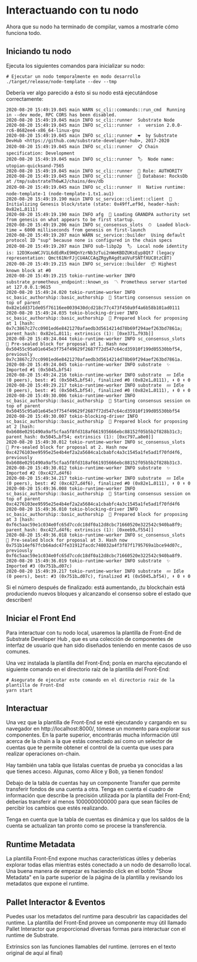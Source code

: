 # Interactuando con tu nodo
Ahora que su nodo ha terminado de compilar, vamos a mostrarle cómo funciona todo.

## Iniciando tu nodo
Ejecuta los siguientes comandos para inicializar su nodo:

~~~
# Ejecutar un nodo temporalmente en modo desarrollo
./target/release/node-template --dev --tmp
~~~

Debería ver algo parecido a ésto si su nodo está ejecutándose correctamente:

~~~
2020-08-20 15:49:19.045 main WARN sc_cli::commands::run_cmd  Running in --dev mode, RPC CORS has been disabled.
2020-08-20 15:49:19.045 main INFO sc_cli::runner  Substrate Node
2020-08-20 15:49:19.045 main INFO sc_cli::runner  ✌️  version 2.0.0-rc6-8682ee4-x86_64-linux-gnu
2020-08-20 15:49:19.045 main INFO sc_cli::runner  ❤️  by Substrate DevHub <https://github.com/substrate-developer-hub>, 2017-2020
2020-08-20 15:49:19.045 main INFO sc_cli::runner  📋 Chain specification: Development
2020-08-20 15:49:19.045 main INFO sc_cli::runner  🏷  Node name: utopian-quicksand-7565
2020-08-20 15:49:19.045 main INFO sc_cli::runner  👤 Role: AUTHORITY
2020-08-20 15:49:19.045 main INFO sc_cli::runner  💾 Database: RocksDb at /tmp/substrateTh6wKJ/chains/dev/db
2020-08-20 15:49:19.045 main INFO sc_cli::runner  ⛓  Native runtime: node-template-1 (node-template-1.tx1.au1)
2020-08-20 15:49:19.190 main INFO sc_service::client::client  🔨 Initializing Genesis block/state (state: 0x49ff…ef9d, header-hash: 0x82e1…0111)
2020-08-20 15:49:19.190 main INFO afg  👴 Loading GRANDPA authority set from genesis on what appears to be first startup.
2020-08-20 15:49:19.206 main INFO sc_consensus_slots  ⏱  Loaded block-time = 6000 milliseconds from genesis on first-launch
2020-08-20 15:49:19.207 main WARN sc_service::builder  Using default protocol ID "sup" because none is configured in the chain specs
2020-08-20 15:49:19.207 main INFO sub-libp2p  🏷  Local node identity is: 12D3KooWCJV1L6dEdRxE9HQnYzrNb3zTui2nWeKBDZUKsEyp8Qt7 (legacy representation: Qmct61NrFJjCU4ACCAqZRgyR4gdtaUVuFSNTfXUC8tzCBT)
2020-08-20 15:49:19.215 main INFO sc_service::builder  📦 Highest known block at #0
2020-08-20 15:49:19.215 tokio-runtime-worker INFO substrate_prometheus_endpoint::known_os  〽️ Prometheus server started at 127.0.0.1:9615
2020-08-20 15:49:24.020 tokio-runtime-worker INFO sc_basic_authorship::basic_authorship  🙌 Starting consensus session on top of parent 0x82e1dd371de05f76116ee0039430dcd218c77c473f450a9f4a6b58b101ad0111
2020-08-20 15:49:24.035 tokio-blocking-driver INFO sc_basic_authorship::basic_authorship  🎁 Prepared block for proposing at 1 [hash: 0x7c3867c27cc0901ed6e8421270afaedb3d5614214d78b69f294aef263bd7861a; parent_hash: 0x82e1…0111; extrinsics (1): [0xe371…f93b]]
2020-08-20 15:49:24.044 tokio-runtime-worker INFO sc_consensus_slots  🔖 Pre-sealed block for proposal at 1. Hash now 0x50455c95a01e645e3f754f49629f2687f72d547c64cd35910f199d05530bbf54, previously 0x7c3867c27cc0901ed6e8421270afaedb3d5614214d78b69f294aef263bd7861a.
2020-08-20 15:49:24.045 tokio-runtime-worker INFO substrate  ✨ Imported #1 (0x5045…bf54)
2020-08-20 15:49:24.216 tokio-runtime-worker INFO substrate  💤 Idle (0 peers), best: #1 (0x5045…bf54), finalized #0 (0x82e1…0111), ⬇ 0 ⬆ 0
2020-08-20 15:49:29.217 tokio-runtime-worker INFO substrate  💤 Idle (0 peers), best: #1 (0x5045…bf54), finalized #0 (0x82e1…0111), ⬇ 0 ⬆ 0
2020-08-20 15:49:30.006 tokio-runtime-worker INFO sc_basic_authorship::basic_authorship  🙌 Starting consensus session on top of parent 0x50455c95a01e645e3f754f49629f2687f72d547c64cd35910f199d05530bbf54
2020-08-20 15:49:30.007 tokio-blocking-driver INFO sc_basic_authorship::basic_authorship  🎁 Prepared block for proposing at 2 [hash: 0xb608e0291490a9af5cfaa5f8fd318af661935666ebc88152f05b5b2f828b31c3; parent_hash: 0x5045…bf54; extrinsics (1): [0xc797…a8e0]]
2020-08-20 15:49:30.012 tokio-runtime-worker INFO sc_consensus_slots  🔖 Pre-sealed block for proposal at 2. Hash now 0xc4276103ee9595e25e4b4ef2a2a5684ca1cbabfc4a3c1545a1fe5ad1f70fd4f6, previously 0xb608e0291490a9af5cfaa5f8fd318af661935666ebc88152f05b5b2f828b31c3.
2020-08-20 15:49:30.012 tokio-runtime-worker INFO substrate  ✨ Imported #2 (0xc427…d4f6)
2020-08-20 15:49:34.217 tokio-runtime-worker INFO substrate  💤 Idle (0 peers), best: #2 (0xc427…d4f6), finalized #0 (0x82e1…0111), ⬇ 0 ⬆ 0
2020-08-20 15:49:36.008 tokio-runtime-worker INFO sc_basic_authorship::basic_authorship  🙌 Starting consensus session on top of parent 0xc4276103ee9595e25e4b4ef2a2a5684ca1cbabfc4a3c1545a1fe5ad1f70fd4f6
2020-08-20 15:49:36.010 tokio-blocking-driver INFO sc_basic_authorship::basic_authorship  🎁 Prepared block for proposing at 3 [hash: 0xf6c5aac59e1c034e0fc65d7ccdc18df0a12d8cbc71660520e322542c940ba8f9; parent_hash: 0xc427…d4f6; extrinsics (1): [0xeeb9…f554]]
2020-08-20 15:49:36.018 tokio-runtime-worker INFO sc_consensus_slots  🔖 Pre-sealed block for proposal at 3. Hash now 0x751b14ef67fcb64adc47fe31912facdc748032a4f3f87f1795769a1bce94d07c, previously 0xf6c5aac59e1c034e0fc65d7ccdc18df0a12d8cbc71660520e322542c940ba8f9.
2020-08-20 15:49:36.019 tokio-runtime-worker INFO substrate  ✨ Imported #3 (0x751b…d07c)
2020-08-20 15:49:39.217 tokio-runtime-worker INFO substrate  💤 Idle (0 peers), best: #3 (0x751b…d07c), finalized #1 (0x5045…bf54), ⬇ 0 ⬆ 0
~~~

Si el número después de finalizado: está aumentando, ¡tu blockchain está produciendo nuevos bloques y alcanzando el consenso sobre el estado que describen!

## Iniciar el Front End
Para interactuar con tu nodo local, usaremos la plantilla de Front-End de Substrate Developer Hub , que es una colección de componentes de interfaz de usuario que han sido diseñados teniendo en mente casos de uso comunes.

Una vez instalada la plantilla del Front-End; ponla en marcha ejecutando el siguiente comando en el directorio raíz de la plantilla del Front-End:

~~~
# Asegurate de ejecutar este comando en el directorio raiz de la plantilla de Front-End 
yarn start
~~~ 

## Interactuar
Una vez que la plantilla de Front-End se esté ejecutando y cargando en su navegador en http://localhost:8000/, tómese un momento para explorar sus componentes. En la parte superior, encontrarás mucha información útil acerca de la chain a la que estás conectado así como un selector de cuentas que te permite obtener el control de la cuenta que uses para realizar operaciones on-chain.

Hay también una tabla que listalas cuentas de prueba ya conocidas a las que tienes acceso. Algunas, como Alice y Bob, ya tienen fondos!

Debajo de la tabla de cuentas hay un componente Transfer que permite transferir fondos de una cuenta a otra. Tenga en cuenta el cuadro de información que describe la precisión utilizada por la plantilla del Front-End; deberías transferir al menos 1000000000000 para que sean fáciles de percibir los cambios que estés realizando.

Tenga en cuenta que la tabla de cuentas es dinámica y que los saldos de la cuenta se actualizan tan pronto como se procese la transferencia.

## Runtime Metadata
La plantilla Front-End expone muchas características útiles y deberías explorar todas ellas mientras estés conectado a un nodo de desarrollo local. Una buena manera de empezar es haciendo click en el botón "Show Metadata" en la parte superior de la página de la plantilla y revisando los metadatos que expone el runtime.

## Pallet Interactor & Eventos
Puedes usar los metadatos del runtime para descubrir las capacidades del runtime. La plantilla del Front-End provee un componente muy útil llamado Pallet Interactor que proporcionad diversas formas para interactuar con el runtime de Substrate.

Extrinsics son las funciones llamables del runtime. (errores en el texto original de aquí al final)